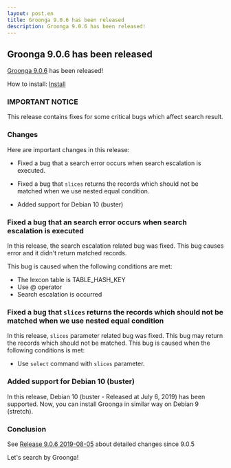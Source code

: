 ```yaml
---
layout: post.en
title: Groonga 9.0.6 has been released
description: Groonga 9.0.6 has been released!
---
```


## Groonga 9.0.6 has been released

[Groonga 9.0.6](/docs/news.html#release-9-0-6) has been released!

How to install: [Install](/docs/install.html)

### IMPORTANT NOTICE

This release contains fixes for some critical bugs which affect search result.

### Changes

Here are important changes in this release:

* Fixed a bug that a search error occurs when search escalation is executed.

* Fixed a bug that ``slices`` returns the records which should not be matched when we use nested equal condition.

* Added support for Debian 10 (buster)


### Fixed a bug that an search error occurs when search escalation is executed

In this release, the search escalation related bug was fixed. This bug causes error and it didn't return matched records.

This bug is caused when the following conditions are met:

* The lexcon table is TABLE_HASH_KEY
* Use @ operator
* Search escalation is occurred

### Fixed a bug that ``slices`` returns the records which should not be matched when we use nested equal condition

In this release, ``slices`` parameter related bug was fixed. This bug may return the records which should not be matched.
This bug is caused when the following conditions is met:

* Use ``select`` command with ``slices`` parameter.

### Added support for Debian 10 (buster)

In this release, Debian 10 (buster - Released at July 6, 2019) has been supported.
Now, you can install Groonga in similar way on Debian 9 (stretch).

### Conclusion

See [Release 9.0.6 2019-08-05](/docs/news.html#release-9-0-6) about detailed changes since 9.0.5

Let's search by Groonga!
